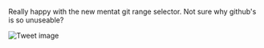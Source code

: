 Really happy with the new mentat git range selector. Not sure why github's is so unuseable?


![Tweet image](/assets/crosspoast/GwuqxJebgAUd7jb.jpg)

